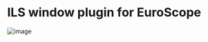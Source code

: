 # ILS window plugin for EuroScope

![image](https://github.com/user-attachments/assets/891e4868-6b48-4252-8923-440f4744961b)
